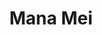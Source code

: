 ---
layout: project-alt
slug: manamei
title: Mana Mei
title_html: Mana<br>Mei
description_html: The client managed three separate websites alongside a handful of Teachable sales pages, complicating the process for prospective students to identify and enroll in the most suitable program. To address this, we merged all of the client's online resources into one cohesive website, while preserving the brand's aesthetic.</p><p>Our strategy included:</p><p><ul class="mb-4"><li>Developing a unified digital space where the client's followers could easily view all offerings and select the program that best matched their needs.</li><li>Enhancing each program's landing page to not only improve conversion rates but also to preemptively answer student inquiries, thus reducing the volume of emails and direct messages with frequently asked questions.</li><li>Eliminating an expensive monthly subscription for forms and opting out of a traditional content management system, significantly lowering the client's website maintenance costs.</li></ul></p><p>The integration of these strategies resulted in a single, efficient website that embodies the client's brand and makes it effortless for her audience to navigate through her offerings. The new platform not only simplifies the course enrollment process but also presents a unified brand image that resonates with her followers.
featured-image: /images/portfolio-projects/manamei/manamei-laptop-alt.jpg
gallery: 
  - image: /images/portfolio-projects/manamei/manamei-mobile.jpg
    alt-text: Mobile View of the Whole Body Wellness Website
  - image: /images/portfolio-projects/manamei/manamei-laptop-alt.jpg
    alt-text: Laptop View of the Whole Body Wellness Website
  - image: /images/portfolio-projects/manamei/manamei-tablet.jpg
    alt-text: Stylish Desk Space 
domain: https://manamei.com
seo: 
  title: Mana Mei
  description: Discover how we transformed Mana Mei's fragmented online presence into a seamless, user-friendly website, consolidating three separate sites and Teachable pages into one unified platform. Our tailored approach enhanced user experience, streamlined course enrollment, and significantly cut down costs by optimizing program landing pages and eliminating unnecessary subscriptions. Dive into our comprehensive strategy that not only boosted conversion rates but also solidified the client's brand identity, making it easier for followers to navigate and select the perfect program. Experience a cohesive digital space where every element is designed to resonate with the audience and facilitate effortless navigation through diverse offerings.
  keywords: Website consolidation services, Unified digital platform development, Online course enrollment optimization, Teachable page integration, User experience enhancement for websites, Conversion rate optimization for education, Streamlined website navigation design, Cost reduction web solutions, Brand identity web design, Digital space optimization for courses, Website maintenance cost saving, Efficient website design for educators, Seamless course selection platform, Unified brand image web design, FAQ integration to reduce inquiries
  social_image: /images/portfolio-projects/manamei/manamei-laptop-alt.jpg
  hide-from-google: true
---